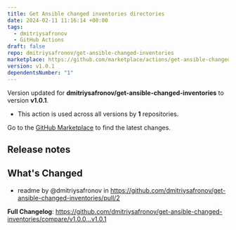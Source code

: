 ```yaml
---
title: Get Ansible changed inventories directories
date: 2024-02-11 11:16:14 +00:00
tags:
  - dmitriysafronov
  - GitHub Actions
draft: false
repo: dmitriysafronov/get-ansible-changed-inventories
marketplace: https://github.com/marketplace/actions/get-ansible-changed-inventories-directories
version: v1.0.1
dependentsNumber: "1"
---
```



Version updated for **dmitriysafronov/get-ansible-changed-inventories** to version **v1.0.1**.
- This action is used across all versions by **1** repositories.

Go to the [GitHub Marketplace](https://github.com/marketplace/actions/get-ansible-changed-inventories-directories) to find the latest changes.

## Release notes

## What's Changed
* readme by @dmitriysafronov in https://github.com/dmitriysafronov/get-ansible-changed-inventories/pull/2


**Full Changelog**: https://github.com/dmitriysafronov/get-ansible-changed-inventories/compare/v1.0.0...v1.0.1
